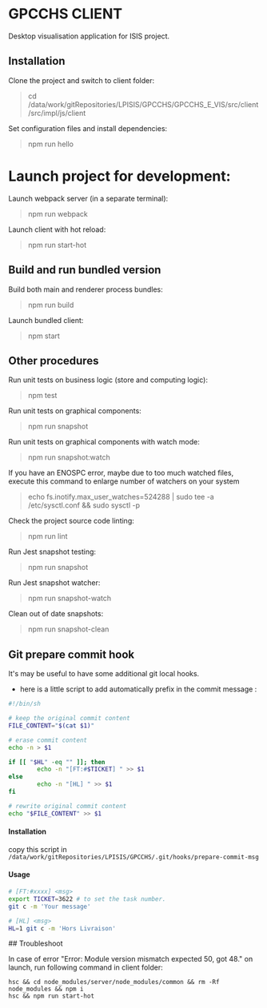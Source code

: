 # GPCCHS CLIENT

Desktop visualisation application for ISIS project.

## Installation

Clone the project and switch to client folder:
> cd /data/work/gitRepositories/LPISIS/GPCCHS/GPCCHS_E_VIS/src/client/src/impl/js/client

Set configuration files and install dependencies:
> npm run hello

# Launch project for development:

Launch webpack server (in a separate terminal):
> npm run webpack

Launch client with hot reload:
> npm run start-hot

## Build and run bundled version

Build both main and renderer process bundles:
> npm run build

Launch bundled client:
> npm start

## Other procedures

Run unit tests on business logic (store and computing logic):
> npm test

Run unit tests on graphical components:
> npm run snapshot

Run unit tests on graphical components with watch mode:
> npm run snapshot:watch

If you have an ENOSPC error, maybe due to too much watched files, execute this command to
enlarge number of watchers on your system
> echo fs.inotify.max_user_watches=524288 | sudo tee -a /etc/sysctl.conf && sudo sysctl -p

Check the project source code linting:
> npm run lint

Run Jest snapshot testing:
>npm run snapshot

Run Jest snapshot watcher:
>npm run snapshot-watch

Clean out of date snapshots:
>npm run snapshot-clean

## Git prepare commit hook

It's may be useful to have some additional git local hooks.

- here is a little script to add automatically prefix in the commit message :

```bash
#!/bin/sh

# keep the original commit content
FILE_CONTENT="$(cat $1)"

# erase commit content
echo -n > $1

if [[ "$HL" -eq "" ]]; then
        echo -n "[FT:#$TICKET] " >> $1
else
        echo -n "[HL] " >> $1
fi

# rewrite original commit content
echo "$FILE_CONTENT" >> $1

```

#### Installation
copy this script in `/data/work/gitRepositories/LPISIS/GPCCHS/.git/hooks/prepare-commit-msg`

#### Usage
```bash
# [FT:#xxxx] <msg>
export TICKET=3622 # to set the task number.
git c -m 'Your message'

# [HL] <msg>
HL=1 git c -m 'Hors Livraison'
```


## Troubleshoot

In case of error "Error: Module version mismatch expected 50, got 48." on launch, run following command in client folder:

```
hsc && cd node_modules/server/node_modules/common && rm -Rf node_modules && npm i
hsc && npm run start-hot
```
